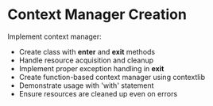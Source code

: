 # Context Manager Creation

Implement context manager:

- Create class with __enter__ and __exit__ methods
- Handle resource acquisition and cleanup
- Implement proper exception handling in __exit__
- Create function-based context manager using contextlib
- Demonstrate usage with 'with' statement
- Ensure resources are cleaned up even on errors

